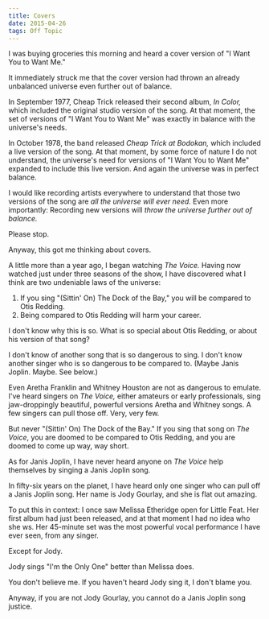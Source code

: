```yaml
---
title: Covers
date: 2015-04-26
tags: Off Topic
---
```


I was buying groceries this morning
and heard a cover version
of "I Want You to Want Me."

It immediately struck me
that the cover version had thrown
an already unbalanced universe
even further out of balance.

In September 1977,
Cheap Trick released their second album,
*In Color,*
which included the original studio version of the song.
At that moment,
the set of versions of "I Want You to Want Me"
was exactly in balance with the universe's needs.

In October 1978,
the band released *Cheap Trick at Bodokan,*
which included a live version of the song.
At that moment,
by some force of nature I do not understand,
the universe's need for versions of "I Want You to Want Me"
expanded to include this live version.
And again the universe was in perfect balance.

I would like recording artists everywhere
to understand that those two versions of the song
are *all the universe will ever need.*
Even more importantly:
Recording new versions will
*throw the universe further out of balance.*

Please stop.

Anyway,
this got me thinking about covers.

A little more than a year ago,
I began watching *The Voice.*
Having now watched just under three seasons of the show,
I have discovered what I think
are two undeniable laws of the universe:

1.  If you sing "(Sittin' On) The Dock of the Bay,"
    you will be compared to Otis Redding.
1.  Being compared to Otis Redding
    will harm your career.

I don't know why this is so.
What is so special about Otis Redding,
or about his version of that song?

I don't know of another song that is so dangerous to sing.
I don't know another singer
who is so dangerous to be compared to.
(Maybe Janis Joplin. Maybe. See below.)

Even Aretha Franklin and Whitney Houston
are not as dangerous to emulate.
I've heard singers on *The Voice,*
either amateurs or early professionals,
sing jaw-droppingly beautiful, powerful versions
Aretha and Whitney songs.
A few singers can pull those off.
Very, very few.

But never "(Sittin' On) The Dock of the Bay."
If you sing that song on *The Voice*,
you are doomed to be compared to Otis Redding,
and you are doomed to come up way, way short.

As for Janis Joplin,
I have never heard anyone on *The Voice*
help themselves by singing a Janis Joplin song.

In fifty-six years on the planet,
I have heard only one singer
who can pull off a Janis Joplin song.
Her name is Jody Gourlay,
and she is flat out amazing.

To put this in context:
I once saw Melissa Etheridge open for Little Feat.
Her first album had just been released,
and at that moment
I had no idea who she ws.
Her 45-minute set was the most
powerful vocal performance I have ever seen,
from any singer.

Except for Jody.

Jody sings "I'm the Only One"
better than Melissa does.

You don't believe me.
If you haven't heard Jody sing it,
I don't blame you.

Anyway,
if you are not Jody Gourlay,
you cannot do a Janis Joplin song justice.
